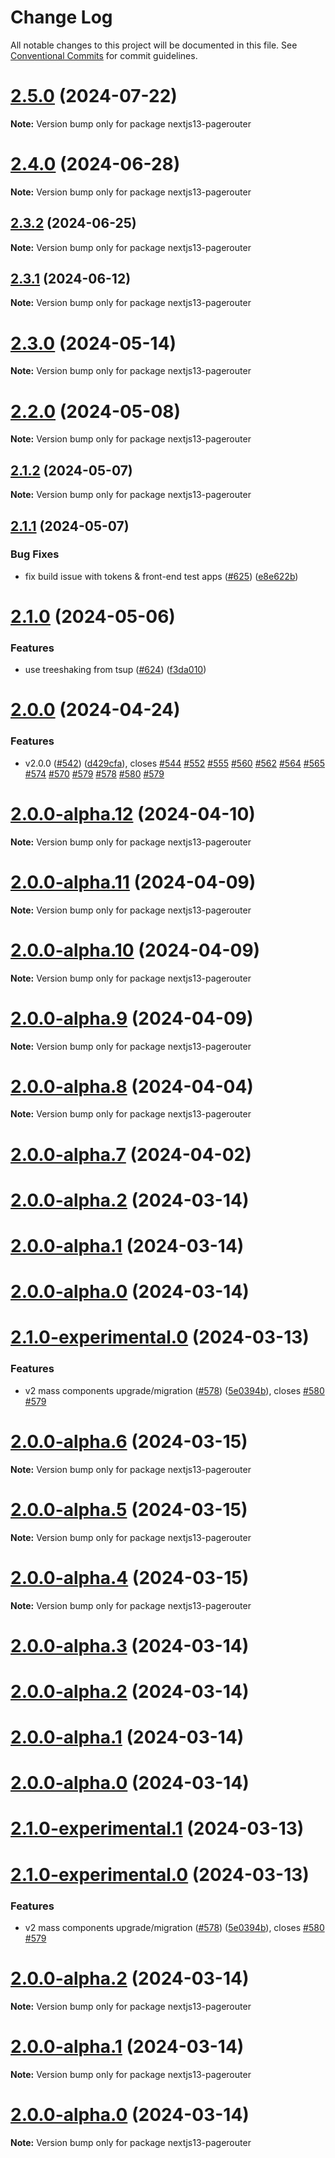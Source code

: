 # Change Log

All notable changes to this project will be documented in this file.
See [Conventional Commits](https://conventionalcommits.org) for commit guidelines.

# [2.5.0](https://github.com/washingtonpost/wpds-ui-kit/compare/v2.4.0...v2.5.0) (2024-07-22)

**Note:** Version bump only for package nextjs13-pagerouter

# [2.4.0](https://github.com/washingtonpost/wpds-ui-kit/compare/v2.3.2...v2.4.0) (2024-06-28)

**Note:** Version bump only for package nextjs13-pagerouter

## [2.3.2](https://github.com/washingtonpost/wpds-ui-kit/compare/v2.3.1...v2.3.2) (2024-06-25)

**Note:** Version bump only for package nextjs13-pagerouter

## [2.3.1](https://github.com/washingtonpost/wpds-ui-kit/compare/v2.3.0...v2.3.1) (2024-06-12)

**Note:** Version bump only for package nextjs13-pagerouter

# [2.3.0](https://github.com/washingtonpost/wpds-ui-kit/compare/v2.2.0...v2.3.0) (2024-05-14)

**Note:** Version bump only for package nextjs13-pagerouter

# [2.2.0](https://github.com/washingtonpost/wpds-ui-kit/compare/v2.1.2...v2.2.0) (2024-05-08)

**Note:** Version bump only for package nextjs13-pagerouter

## [2.1.2](https://github.com/washingtonpost/wpds-ui-kit/compare/v2.1.1...v2.1.2) (2024-05-07)

**Note:** Version bump only for package nextjs13-pagerouter

## [2.1.1](https://github.com/washingtonpost/wpds-ui-kit/compare/v2.1.0...v2.1.1) (2024-05-07)

### Bug Fixes

- fix build issue with tokens & front-end test apps ([#625](https://github.com/washingtonpost/wpds-ui-kit/issues/625)) ([e8e622b](https://github.com/washingtonpost/wpds-ui-kit/commit/e8e622b33956e2c0d370bc3201c02667adb54f4e))

# [2.1.0](https://github.com/washingtonpost/wpds-ui-kit/compare/v2.0.0...v2.1.0) (2024-05-06)

### Features

- use treeshaking from tsup ([#624](https://github.com/washingtonpost/wpds-ui-kit/issues/624)) ([f3da010](https://github.com/washingtonpost/wpds-ui-kit/commit/f3da01063f4f326d5045e48c63e4ae9ea8e39aa1))

# [2.0.0](https://github.com/washingtonpost/wpds-ui-kit/compare/v1.24.0...v2.0.0) (2024-04-24)

### Features

- v2.0.0 ([#542](https://github.com/washingtonpost/wpds-ui-kit/issues/542)) ([d429cfa](https://github.com/washingtonpost/wpds-ui-kit/commit/d429cfabb7489a2548ffad5c3d945145824d4a22)), closes [#544](https://github.com/washingtonpost/wpds-ui-kit/issues/544) [#552](https://github.com/washingtonpost/wpds-ui-kit/issues/552) [#555](https://github.com/washingtonpost/wpds-ui-kit/issues/555) [#560](https://github.com/washingtonpost/wpds-ui-kit/issues/560) [#562](https://github.com/washingtonpost/wpds-ui-kit/issues/562) [#564](https://github.com/washingtonpost/wpds-ui-kit/issues/564) [#565](https://github.com/washingtonpost/wpds-ui-kit/issues/565) [#574](https://github.com/washingtonpost/wpds-ui-kit/issues/574) [#570](https://github.com/washingtonpost/wpds-ui-kit/issues/570) [#579](https://github.com/washingtonpost/wpds-ui-kit/issues/579) [#578](https://github.com/washingtonpost/wpds-ui-kit/issues/578) [#580](https://github.com/washingtonpost/wpds-ui-kit/issues/580) [#579](https://github.com/washingtonpost/wpds-ui-kit/issues/579)

# [2.0.0-alpha.12](https://github.com/washingtonpost/wpds-ui-kit/compare/v2.0.0-alpha.11...v2.0.0-alpha.12) (2024-04-10)

**Note:** Version bump only for package nextjs13-pagerouter

# [2.0.0-alpha.11](https://github.com/washingtonpost/wpds-ui-kit/compare/v2.0.0-alpha.10...v2.0.0-alpha.11) (2024-04-09)

**Note:** Version bump only for package nextjs13-pagerouter

# [2.0.0-alpha.10](https://github.com/washingtonpost/wpds-ui-kit/compare/v2.0.0-alpha.7...v2.0.0-alpha.10) (2024-04-09)

**Note:** Version bump only for package nextjs13-pagerouter

# [2.0.0-alpha.9](https://github.com/washingtonpost/wpds-ui-kit/compare/v2.0.0-alpha.7...v2.0.0-alpha.9) (2024-04-09)

**Note:** Version bump only for package nextjs13-pagerouter

# [2.0.0-alpha.8](https://github.com/washingtonpost/wpds-ui-kit/compare/v2.0.0-alpha.7...v2.0.0-alpha.8) (2024-04-04)

**Note:** Version bump only for package nextjs13-pagerouter

# [2.0.0-alpha.7](https://github.com/washingtonpost/wpds-ui-kit/compare/v1.22.6...v2.0.0-alpha.7) (2024-04-02)

# [2.0.0-alpha.2](https://github.com/washingtonpost/wpds-ui-kit/compare/v2.0.0-alpha.1...v2.0.0-alpha.2) (2024-03-14)

# [2.0.0-alpha.1](https://github.com/washingtonpost/wpds-ui-kit/compare/v2.0.0-alpha.0...v2.0.0-alpha.1) (2024-03-14)

# [2.0.0-alpha.0](https://github.com/washingtonpost/wpds-ui-kit/compare/v2.1.0-experimental.0...v2.0.0-alpha.0) (2024-03-14)

# [2.1.0-experimental.0](https://github.com/washingtonpost/wpds-ui-kit/compare/v1.22.0...v2.1.0-experimental.0) (2024-03-13)

### Features

- v2 mass components upgrade/migration ([#578](https://github.com/washingtonpost/wpds-ui-kit/issues/578)) ([5e0394b](https://github.com/washingtonpost/wpds-ui-kit/commit/5e0394b4e6747bfd9fee1dc0bcd82d1dcb6cd9b6)), closes [#580](https://github.com/washingtonpost/wpds-ui-kit/issues/580) [#579](https://github.com/washingtonpost/wpds-ui-kit/issues/579)

# [2.0.0-alpha.6](https://github.com/washingtonpost/wpds-ui-kit/compare/v2.0.0-alpha.5...v2.0.0-alpha.6) (2024-03-15)

**Note:** Version bump only for package nextjs13-pagerouter

# [2.0.0-alpha.5](https://github.com/washingtonpost/wpds-ui-kit/compare/v2.0.0-alpha.4...v2.0.0-alpha.5) (2024-03-15)

**Note:** Version bump only for package nextjs13-pagerouter

# [2.0.0-alpha.4](https://github.com/washingtonpost/wpds-ui-kit/compare/v2.0.0-alpha.3...v2.0.0-alpha.4) (2024-03-15)

**Note:** Version bump only for package nextjs13-pagerouter

# [2.0.0-alpha.3](https://github.com/washingtonpost/wpds-ui-kit/compare/v1.22.6...v2.0.0-alpha.3) (2024-03-14)

# [2.0.0-alpha.2](https://github.com/washingtonpost/wpds-ui-kit/compare/v2.0.0-alpha.1...v2.0.0-alpha.2) (2024-03-14)

# [2.0.0-alpha.1](https://github.com/washingtonpost/wpds-ui-kit/compare/v2.0.0-alpha.0...v2.0.0-alpha.1) (2024-03-14)

# [2.0.0-alpha.0](https://github.com/washingtonpost/wpds-ui-kit/compare/v2.1.0-experimental.1...v2.0.0-alpha.0) (2024-03-14)

# [2.1.0-experimental.1](https://github.com/washingtonpost/wpds-ui-kit/compare/v2.1.0-experimental.0...v2.1.0-experimental.1) (2024-03-13)

# [2.1.0-experimental.0](https://github.com/washingtonpost/wpds-ui-kit/compare/v1.22.0...v2.1.0-experimental.0) (2024-03-13)

### Features

- v2 mass components upgrade/migration ([#578](https://github.com/washingtonpost/wpds-ui-kit/issues/578)) ([5e0394b](https://github.com/washingtonpost/wpds-ui-kit/commit/5e0394b4e6747bfd9fee1dc0bcd82d1dcb6cd9b6)), closes [#580](https://github.com/washingtonpost/wpds-ui-kit/issues/580) [#579](https://github.com/washingtonpost/wpds-ui-kit/issues/579)

# [2.0.0-alpha.2](https://github.com/washingtonpost/wpds-ui-kit/compare/v2.0.0-alpha.1...v2.0.0-alpha.2) (2024-03-14)

**Note:** Version bump only for package nextjs13-pagerouter

# [2.0.0-alpha.1](https://github.com/washingtonpost/wpds-ui-kit/compare/v2.0.0-alpha.0...v2.0.0-alpha.1) (2024-03-14)

**Note:** Version bump only for package nextjs13-pagerouter

# [2.0.0-alpha.0](https://github.com/washingtonpost/wpds-ui-kit/compare/v2.1.0-experimental.0...v2.0.0-alpha.0) (2024-03-14)

**Note:** Version bump only for package nextjs13-pagerouter
